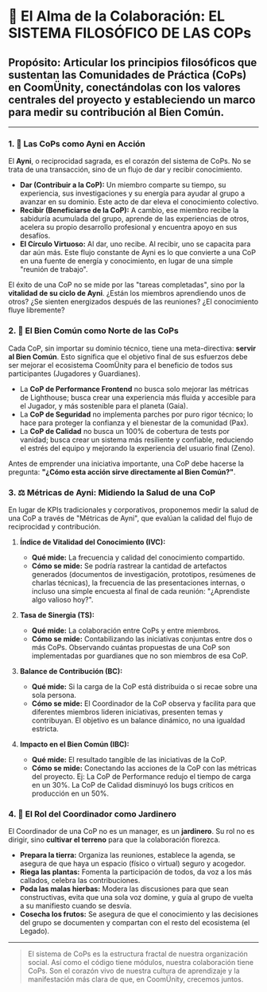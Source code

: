 # 🧠 El Alma de la Colaboración: EL SISTEMA FILOSÓFICO DE LAS COPs

## **Propósito:** Articular los principios filosóficos que sustentan las Comunidades de Práctica (CoPs) en CoomÜnity, conectándolas con los valores centrales del proyecto y estableciendo un marco para medir su contribución al Bien Común.

---

### **1. 📜 Las CoPs como Ayni en Acción**

El **Ayni**, o reciprocidad sagrada, es el corazón del sistema de CoPs. No se trata de una transacción, sino de un flujo de dar y recibir conocimiento.

-   **Dar (Contribuir a la CoP):** Un miembro comparte su tiempo, su experiencia, sus investigaciones y su energía para ayudar al grupo a avanzar en su dominio. Este acto de dar eleva el conocimiento colectivo.
-   **Recibir (Beneficiarse de la CoP):** A cambio, ese miembro recibe la sabiduría acumulada del grupo, aprende de las experiencias de otros, acelera su propio desarrollo profesional y encuentra apoyo en sus desafíos.
-   **El Círculo Virtuoso:** Al dar, uno recibe. Al recibir, uno se capacita para dar aún más. Este flujo constante de Ayni es lo que convierte a una CoP en una fuente de energía y conocimiento, en lugar de una simple "reunión de trabajo".

El éxito de una CoP no se mide por las "tareas completadas", sino por la **vitalidad de su ciclo de Ayni**. ¿Están los miembros aprendiendo unos de otros? ¿Se sienten energizados después de las reuniones? ¿El conocimiento fluye libremente?

### **2. 🎯 El Bien Común como Norte de las CoPs**

Cada CoP, sin importar su dominio técnico, tiene una meta-directiva: **servir al Bien Común**. Esto significa que el objetivo final de sus esfuerzos debe ser mejorar el ecosistema CoomÜnity para el beneficio de todos sus participantes (Jugadores y Guardianes).

-   La **CoP de Performance Frontend** no busca solo mejorar las métricas de Lighthouse; busca crear una experiencia más fluida y accesible para el Jugador, y más sostenible para el planeta (Gaia).
-   La **CoP de Seguridad** no implementa parches por puro rigor técnico; lo hace para proteger la confianza y el bienestar de la comunidad (Pax).
-   La **CoP de Calidad** no busca un 100% de cobertura de tests por vanidad; busca crear un sistema más resiliente y confiable, reduciendo el estrés del equipo y mejorando la experiencia del usuario final (Zeno).

Antes de emprender una iniciativa importante, una CoP debe hacerse la pregunta: **"¿Cómo esta acción sirve directamente al Bien Común?"**.

### **3. ⚖️ Métricas de Ayni: Midiendo la Salud de una CoP**

En lugar de KPIs tradicionales y corporativos, proponemos medir la salud de una CoP a través de "Métricas de Ayni", que evalúan la calidad del flujo de reciprocidad y contribución.

1.  **Índice de Vitalidad del Conocimiento (IVC):**
    -   **Qué mide:** La frecuencia y calidad del conocimiento compartido.
    -   **Cómo se mide:** Se podría rastrear la cantidad de artefactos generados (documentos de investigación, prototipos, resúmenes de charlas técnicas), la frecuencia de las presentaciones internas, o incluso una simple encuesta al final de cada reunión: "¿Aprendiste algo valioso hoy?".

2.  **Tasa de Sinergia (TS):**
    -   **Qué mide:** La colaboración entre CoPs y entre miembros.
    -   **Cómo se mide:** Contabilizando las iniciativas conjuntas entre dos o más CoPs. Observando cuántas propuestas de una CoP son implementadas por guardianes que no son miembros de esa CoP.

3.  **Balance de Contribución (BC):**
    -   **Qué mide:** Si la carga de la CoP está distribuida o si recae sobre una sola persona.
    -   **Cómo se mide:** El Coordinador de la CoP observa y facilita para que diferentes miembros lideren iniciativas, presenten temas y contribuyan. El objetivo es un balance dinámico, no una igualdad estricta.

4.  **Impacto en el Bien Común (IBC):**
    -   **Qué mide:** El resultado tangible de las iniciativas de la CoP.
    -   **Cómo se mide:** Conectando las acciones de la CoP con las métricas del proyecto. Ej: La CoP de Performance redujo el tiempo de carga en un 30%. La CoP de Calidad disminuyó los bugs críticos en producción en un 50%.

### **4. 🌱 El Rol del Coordinador como Jardinero**

El Coordinador de una CoP no es un manager, es un **jardinero**. Su rol no es dirigir, sino **cultivar el terreno** para que la colaboración florezca.

-   **Prepara la tierra:** Organiza las reuniones, establece la agenda, se asegura de que haya un espacio (físico o virtual) seguro y acogedor.
-   **Riega las plantas:** Fomenta la participación de todos, da voz a los más callados, celebra las contribuciones.
-   **Poda las malas hierbas:** Modera las discusiones para que sean constructivas, evita que una sola voz domine, y guía al grupo de vuelta a su manifiesto cuando se desvía.
-   **Cosecha los frutos:** Se asegura de que el conocimiento y las decisiones del grupo se documenten y compartan con el resto del ecosistema (el Legado).

---

> El sistema de CoPs es la estructura fractal de nuestra organización social. Así como el código tiene módulos, nuestra colaboración tiene CoPs. Son el corazón vivo de nuestra cultura de aprendizaje y la manifestación más clara de que, en CoomÜnity, crecemos juntos. 
